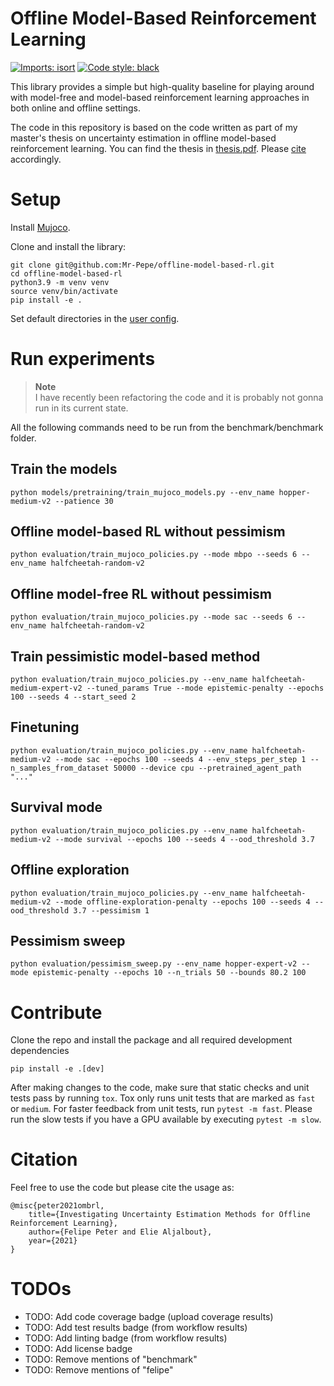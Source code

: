 # Offline Model-Based Reinforcement Learning


[![Imports: isort](https://img.shields.io/badge/%20imports-isort-%231674b1?style=flat&labelColor=555555)](https://pycqa.github.io/isort/)
<a href="https://github.com/psf/black"><img alt="Code style: black" src="https://img.shields.io/badge/code%20style-black-000000.svg"></a>

This library provides a simple but high-quality baseline for playing around with model-free and model-based reinforcement learning approaches in both online and offline settings.

The code in this repository is based on the code written as part of my master's thesis on uncertainty
estimation in offline model-based reinforcement learning. You can find the thesis in
[thesis.pdf](thesis.pdf). Please [cite](#citation) accordingly.


# Setup

Install [Mujoco](https://mujoco.org/).

Clone and install the library:

```
git clone git@github.com:Mr-Pepe/offline-model-based-rl.git
cd offline-model-based-rl
python3.9 -m venv venv
source venv/bin/activate
pip install -e .
```

Set default directories in the [user config](user_config.py).


# Run experiments

> **Note** </br>
> I have recently been refactoring the code and it is probably not gonna run in its current state.


All the following commands need to be run from the benchmark/benchmark folder.

## Train the models

```
python models/pretraining/train_mujoco_models.py --env_name hopper-medium-v2 --patience 30
```

## Offline model-based RL without pessimism

```
python evaluation/train_mujoco_policies.py --mode mbpo --seeds 6 --env_name halfcheetah-random-v2
```

## Offline model-free RL without pessimism

```
python evaluation/train_mujoco_policies.py --mode sac --seeds 6 --env_name halfcheetah-random-v2
```

## Train pessimistic model-based method

```
python evaluation/train_mujoco_policies.py --env_name halfcheetah-medium-expert-v2 --tuned_params True --mode epistemic-penalty --epochs 100 --seeds 4 --start_seed 2
```

## Finetuning

```
python evaluation/train_mujoco_policies.py --env_name halfcheetah-medium-v2 --mode sac --epochs 100 --seeds 4 --env_steps_per_step 1 --n_samples_from_dataset 50000 --device cpu --pretrained_agent_path "..."
```


## Survival mode

```
python evaluation/train_mujoco_policies.py --env_name halfcheetah-medium-v2 --mode survival --epochs 100 --seeds 4 --ood_threshold 3.7
```

## Offline exploration

```
python evaluation/train_mujoco_policies.py --env_name halfcheetah-medium-v2 --mode offline-exploration-penalty --epochs 100 --seeds 4 --ood_threshold 3.7 --pessimism 1
```


## Pessimism sweep

```
python evaluation/pessimism_sweep.py --env_name hopper-expert-v2 --mode epistemic-penalty --epochs 10 --n_trials 50 --bounds 80.2 100
```


# Contribute

Clone the repo and install the package and all required development dependencies

```
pip install -e .[dev]
```

After making changes to the code, make sure that static checks and unit tests pass by running `tox`.
Tox only runs unit tests that are marked as `fast` or `medium`.
For faster feedback from unit tests, run `pytest -m fast`.
Please run the slow tests if you have a GPU available by executing `pytest -m slow`.

# Citation

Feel free to use the code but please cite the usage as:

```
@misc{peter2021ombrl,
    title={Investigating Uncertainty Estimation Methods for Offline Reinforcement Learning},
    author={Felipe Peter and Elie Aljalbout},
    year={2021}
}
```

# TODOs
- TODO: Add code coverage badge (upload coverage results)
- TODO: Add test results badge (from workflow results)
- TODO: Add linting badge (from workflow results)
- TODO: Add license badge
- TODO: Remove mentions of "benchmark"
- TODO: Remove mentions of "felipe"